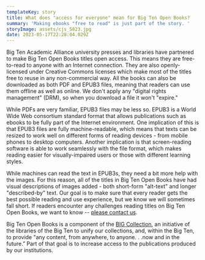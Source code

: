 ```yaml
---
templateKey: story
title: What does "access for everyone" mean for Big Ten Open Books?
summary: 'Making ebooks "free to read" is just part of the story. '
storyImage: assets/cjs_5823.jpg
date: 2023-05-17T22:28:04.029Z
---
```

Big Ten Academic Alliance university presses and libraries have partnered to make Big Ten Open Books titles open access. This means they are free-to-read to anyone with an Internet connection. They are also openly-licensed under Creative Commons licenses which make most of the titles free to reuse in any non-commercial way. All the books can also be downloaded as both PDF and EPUB3 files, meaning that readers can use them offline as well as online. We don't apply any "digital rights management" (DRM), so when you download a file it won't "expire."

W﻿hile PDFs are very familiar, EPUB3 files may be less so. EPUB3 is a World Wide Web consortium standard format that allows publications such as ebooks to be fully part of the Internet environment. One implication of this is that EPUB3 files are fully machine-readable, which means that texts can be resized to work well on different forms of reading devices - from mobile phones to desktop computers. Another implication is that screen-reading software is able to work seamlessly with the file format, which makes reading easier for visually-impaired users or those with different learning styles.

W﻿hile machines can read the text in EPUB3s, they need a bit more help with the images. For this reason, all of the titles in Big Ten Open Books have had visual descriptions of images added - both short-form "alt-text" and longer "described-by" text. Our goal is to make sure that every reader gets the best possible reading and use experience, but we know we will sometimes fall short. If readers encounter any challenges reading titles on Big Ten Open Books, we want to know -- [please contact us](https://bigtenopenbooks.org/contact).

Big Ten Open Books is a component of the [BIG Collection](https://btaa.org/library/big-collection/the-big-collection-introduction), an initiative of the libraries of the Big Ten to unify our collections, and, within the Big Ten, to provide "any content, from anywhere, to anyone. . .now and in the future.” Part of that goal is to increase access to the publications produced by our institutions.
